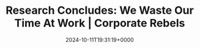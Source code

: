 ---
title: 'Research Concludes: We Waste Our Time At Work | Corporate Rebels'
slug: 20241011T193119
date: 2024-10-11T19:31:19+0000
params:
  url: https://www.corporate-rebels.com/blog/we-waste-our-time-at-work
tags:
- meetings
---
